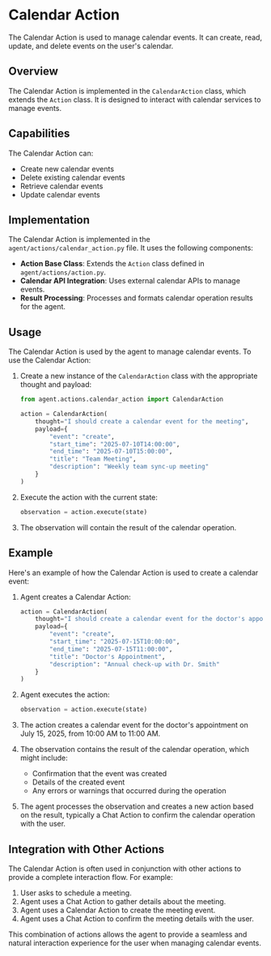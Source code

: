 # Calendar Action

The Calendar Action is used to manage calendar events. It can create, read, update, and delete events on the user's calendar.

## Overview

The Calendar Action is implemented in the `CalendarAction` class, which extends the `Action` class. It is designed to interact with calendar services to manage events.

## Capabilities

The Calendar Action can:

- Create new calendar events
- Delete existing calendar events
- Retrieve calendar events
- Update calendar events

## Implementation

The Calendar Action is implemented in the `agent/actions/calendar_action.py` file. It uses the following components:

- **Action Base Class**: Extends the `Action` class defined in `agent/actions/action.py`.
- **Calendar API Integration**: Uses external calendar APIs to manage events.
- **Result Processing**: Processes and formats calendar operation results for the agent.

## Usage

The Calendar Action is used by the agent to manage calendar events. To use the Calendar Action:

1. Create a new instance of the `CalendarAction` class with the appropriate thought and payload:
   ```python
   from agent.actions.calendar_action import CalendarAction

   action = CalendarAction(
       thought="I should create a calendar event for the meeting",
       payload={
           "event": "create",
           "start_time": "2025-07-10T14:00:00",
           "end_time": "2025-07-10T15:00:00",
           "title": "Team Meeting",
           "description": "Weekly team sync-up meeting"
       }
   )
   ```

2. Execute the action with the current state:
   ```python
   observation = action.execute(state)
   ```

3. The observation will contain the result of the calendar operation.

## Example

Here's an example of how the Calendar Action is used to create a calendar event:

1. Agent creates a Calendar Action:
   ```python
   action = CalendarAction(
       thought="I should create a calendar event for the doctor's appointment",
       payload={
           "event": "create",
           "start_time": "2025-07-15T10:00:00",
           "end_time": "2025-07-15T11:00:00",
           "title": "Doctor's Appointment",
           "description": "Annual check-up with Dr. Smith"
       }
   )
   ```

2. Agent executes the action:
   ```python
   observation = action.execute(state)
   ```

3. The action creates a calendar event for the doctor's appointment on July 15, 2025, from 10:00 AM to 11:00 AM.

4. The observation contains the result of the calendar operation, which might include:
   - Confirmation that the event was created
   - Details of the created event
   - Any errors or warnings that occurred during the operation

5. The agent processes the observation and creates a new action based on the result, typically a Chat Action to confirm the calendar operation with the user.

## Integration with Other Actions

The Calendar Action is often used in conjunction with other actions to provide a complete interaction flow. For example:

1. User asks to schedule a meeting.
2. Agent uses a Chat Action to gather details about the meeting.
3. Agent uses a Calendar Action to create the meeting event.
4. Agent uses a Chat Action to confirm the meeting details with the user.

This combination of actions allows the agent to provide a seamless and natural interaction experience for the user when managing calendar events.